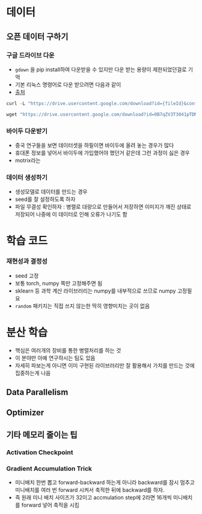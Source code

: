 
# 데이터

## 오픈 데이터 구하기
### 구글 드라이브 다운
- `gdown` 을 pip install하여 다운받을 수 있지만 다운 받는 용량이 제한되었던걸로 기억
- 기본 리눅스 명령어로 다운 받으려면 다음과 같이
- [출처](https://gist.github.com/tanaikech/f0f2d122e05bf5f971611258c22c110f)
```python
curl -L "https://drive.usercontent.google.com/download?id={fileId}&confirm=xxx" -o filename

wget "https://drive.usercontent.google.com/download?id=0B7qZV3T3041pTDMtN09pbklvdm8&export=download&confirm"
```


### 바이두 다운받기
- 중국 연구들을 보면 데이터셋을 하필이면 바이두에 올려 놓는 경우가 많다
- 휴대폰 정보를 넣어서 바이두에 가입했어야 했던거 같은데 그런 과정이 싫은 경우
- motrix라는 


### 데이터 생성하기
- 생성모델로 데이터를 만드는 경우
- seed를 잘 설정하도록 하자
- 파일 무결성 확인하자 : 병렬로 대량으로 만들어서 저장하면 이미지가 깨진 상태로 저장되어 나중에 이 데이터로 인해 오류가 나기도 함


# 학습 코드



### 재현성과 결정성
- seed 고정
- 보통 torch, numpy 쪽만 고정해주면 됨
- sklearn 등 과학 계산 라이브러리는 numpy를 내부적으로 쓰므로 numpy 고정필요
- `random` 패키지는 직접 쓰지 않는한 딱히 영향미치는 곳이 없음


# 분산 학습 
- 핵심은 여러개의 장비를 통한 병렬처리를 하는 것
- 이 분야만 아예 연구하시는 팀도 있음
- 자세히 파보는게 아니면 이미 구현된 라이브러리만 잘 활용해서 가치를 만드는 것에 집중하는게 나음


## Data Parallelism



## Optimizer



## 기타 메모리 줄이는 팁

### Activation Checkpoint


### Gradient Accumulation Trick
- 미니배치 한번 뽑고 forward-backward 하는게 아니라 backward를 잠시 멈추고 미니배치를 여러 번 forward 시켜서 축적한 뒤에 backward를 하자.
- 즉 원래 미니 배치 사이즈가 32이고 accmulation step에 2라면 16개씩 미니배치를 forward 넣어 축적을 시킴



